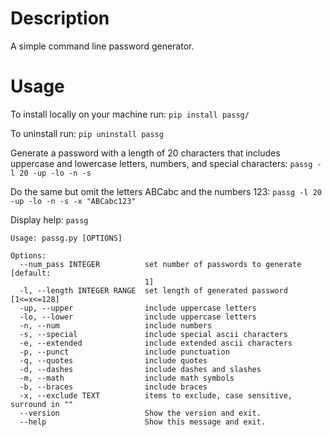 # Description

A simple command line password generator.

# Usage

To install locally on your machine run:
`pip install passg/`

To uninstall run:
`pip uninstall passg`

Generate a password with a length of 20 characters that includes uppercase and lowercase letters, numbers, and special characters:
`passg -l 20 -up -lo -n -s`

Do the same but omit the letters ABCabc and the numbers 123:
`passg -l 20 -up -lo -n -s -x "ABCabc123"`

Display help:
`passg`

```
Usage: passg.py [OPTIONS]

Options:
  --num_pass INTEGER          set number of passwords to generate  [default:
                              1]
  -l, --length INTEGER RANGE  set length of generated password  [1<=x<=128]
  -up, --upper                include uppercase letters
  -lo, --lower                include uppercase letters
  -n, --num                   include numbers
  -s, --special               include special ascii characters
  -e, --extended              include extended ascii characters
  -p, --punct                 include punctuation
  -q, --quotes                include quotes
  -d, --dashes                include dashes and slashes
  -m, --math                  include math symbols
  -b, --braces                include braces
  -x, --exclude TEXT          items to exclude, case sensitive, surround in ""
  --version                   Show the version and exit.
  --help                      Show this message and exit.
  ```